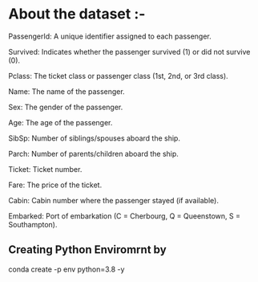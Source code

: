 # About the dataset :-

PassengerId: A unique identifier assigned to each passenger.

Survived: Indicates whether the passenger survived (1) or did not survive (0).

Pclass: The ticket class or passenger class (1st, 2nd, or 3rd class).

Name: The name of the passenger.

Sex: The gender of the passenger.

Age: The age of the passenger.

SibSp: Number of siblings/spouses aboard the ship.

Parch: Number of parents/children aboard the ship.

Ticket: Ticket number.

Fare: The price of the ticket.

Cabin: Cabin number where the passenger stayed (if available).

Embarked: Port of embarkation (C = Cherbourg, Q = Queenstown, S = Southampton).

## Creating Python Enviromrnt by
conda create -p env python=3.8 -y
